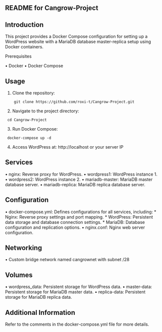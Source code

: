 ## README for Cangrow-Project

## Introduction

This project provides a Docker Compose configuration for setting up a WordPress website with a MariaDB database master-replica setup using Docker containers.

Prerequisites

• Docker
• Docker Compose

## Usage

1. Clone the repository:
```shell
    git clone https://github.com/roxi-t/Cangrow-Project.git
   ```
2. Navigate to the project directory:
 ```shell
  cd Cangrow-Project
```
3. Run Docker Compose:
```shell
 docker-compose up -d
```
4. Access WordPress at: http://localhost or your server IP

## Services

• nginx: Reverse proxy for WordPress.
• wordpress1: WordPress instance 1.
• wordpress2: WordPress instance 2.
• mariadb-master: MariaDB master database server.
• mariadb-replica: MariaDB replica database server.

## Configuration

• docker-compose.yml: Defines configurations for all services, including:
    * Nginx: Reverse proxy settings and port mapping.
    * WordPress: Persistent data storage and database connection settings.
    * MariaDB: Database configuration and replication options.
• nginx.conf: Nginx web server configuration.

## Networking

• Custom bridge network named cangrownet with subnet /28

## Volumes

• wordpress_data: Persistent storage for WordPress data.
• master-data: Persistent storage for MariaDB master data.
• replica-data: Persistent storage for MariaDB replica data.

## Additional Information

Refer to the comments in the docker-compose.yml file for more details.
